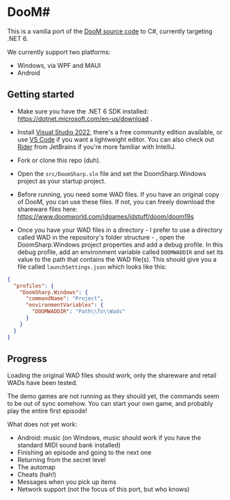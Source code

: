# DooM#

This is a vanilla port of the [DooM source code](https://github.com/id-Software/DOOM/tree/master/linuxdoom-1.10) to C#, currently targeting .NET 6. 


We currently support two platforms:
* Windows, via WPF and MAUI
* Android

## Getting started

* Make sure you have the .NET 6 SDK installed: https://dotnet.microsoft.com/en-us/download .

* Install [Visual Studio 2022](https://visualstudio.microsoft.com/downloads), there's a free community edition available, or use [VS Code](https://code.visualstudio.com/) if you want a lightweight editor. You can also check out [Rider](https://www.jetbrains.com/rider) from JetBrains if you're more familiar with IntelliJ.

* Fork or clone this repo (duh).

* Open the `src/DoomSharp.sln` file and set the DoomSharp.Windows project as your startup project.

* Before running, you need some WAD files. If you have an original copy of DooM, you can use these files. If not, you can freely download the shareware files here: https://www.doomworld.com/idgames/idstuff/doom/doom19s

* Once you have your WAD files in a directory - I prefer to use a directory called WAD in the repository's folder structure - , open the DoomSharp.Windows project properties and add a debug profile. In this debug profile, add an environment variable called `DOOMWADDIR` and set its value to the path that contains the WAD file(s).
This should give you a file called `launchSettings.json` which looks like this:
```json
{
  "profiles": {
    "DoomSharp.Windows": {
      "commandName": "Project",
      "environmentVariables": {
        "DOOMWADDIR": "Path\\To\\Wads"
      }
    }
  }
}
```

## Progress
Loading the original WAD files should work, only the shareware and retail WADs have been tested. 

The demo games are not running as they should yet, the commands seem to be out of sync somehow. 
You can start your own game, and probably play the entire first episode!

What does not yet work:
* Android: music (on Windows, music should work if you have the standard MIDI sound bank installed)
* Finishing an episode and going to the next one
* Returning from the secret level
* The automap
* Cheats (hah!)
* Messages when you pick up items
* Network support (not the focus of this port, but who knows)
